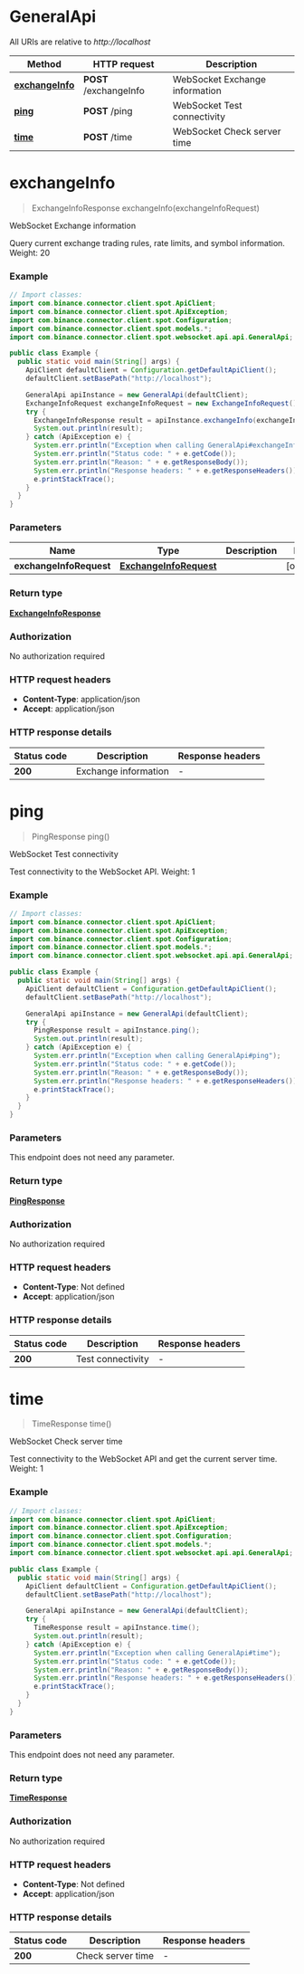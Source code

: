 # GeneralApi

All URIs are relative to *http://localhost*

| Method | HTTP request | Description |
|------------- | ------------- | -------------|
| [**exchangeInfo**](GeneralApi.md#exchangeInfo) | **POST** /exchangeInfo | WebSocket Exchange information |
| [**ping**](GeneralApi.md#ping) | **POST** /ping | WebSocket Test connectivity |
| [**time**](GeneralApi.md#time) | **POST** /time | WebSocket Check server time |


<a id="exchangeInfo"></a>
# **exchangeInfo**
> ExchangeInfoResponse exchangeInfo(exchangeInfoRequest)

WebSocket Exchange information

Query current exchange trading rules, rate limits, and symbol information. Weight: 20

### Example
```java
// Import classes:
import com.binance.connector.client.spot.ApiClient;
import com.binance.connector.client.spot.ApiException;
import com.binance.connector.client.spot.Configuration;
import com.binance.connector.client.spot.models.*;
import com.binance.connector.client.spot.websocket.api.api.GeneralApi;

public class Example {
  public static void main(String[] args) {
    ApiClient defaultClient = Configuration.getDefaultApiClient();
    defaultClient.setBasePath("http://localhost");

    GeneralApi apiInstance = new GeneralApi(defaultClient);
    ExchangeInfoRequest exchangeInfoRequest = new ExchangeInfoRequest(); // ExchangeInfoRequest | 
    try {
      ExchangeInfoResponse result = apiInstance.exchangeInfo(exchangeInfoRequest);
      System.out.println(result);
    } catch (ApiException e) {
      System.err.println("Exception when calling GeneralApi#exchangeInfo");
      System.err.println("Status code: " + e.getCode());
      System.err.println("Reason: " + e.getResponseBody());
      System.err.println("Response headers: " + e.getResponseHeaders());
      e.printStackTrace();
    }
  }
}
```

### Parameters

| Name | Type | Description  | Notes |
|------------- | ------------- | ------------- | -------------|
| **exchangeInfoRequest** | [**ExchangeInfoRequest**](ExchangeInfoRequest.md)|  | [optional] |

### Return type

[**ExchangeInfoResponse**](ExchangeInfoResponse.md)

### Authorization

No authorization required

### HTTP request headers

 - **Content-Type**: application/json
 - **Accept**: application/json

### HTTP response details
| Status code | Description | Response headers |
|-------------|-------------|------------------|
| **200** | Exchange information |  -  |

<a id="ping"></a>
# **ping**
> PingResponse ping()

WebSocket Test connectivity

Test connectivity to the WebSocket API. Weight: 1

### Example
```java
// Import classes:
import com.binance.connector.client.spot.ApiClient;
import com.binance.connector.client.spot.ApiException;
import com.binance.connector.client.spot.Configuration;
import com.binance.connector.client.spot.models.*;
import com.binance.connector.client.spot.websocket.api.api.GeneralApi;

public class Example {
  public static void main(String[] args) {
    ApiClient defaultClient = Configuration.getDefaultApiClient();
    defaultClient.setBasePath("http://localhost");

    GeneralApi apiInstance = new GeneralApi(defaultClient);
    try {
      PingResponse result = apiInstance.ping();
      System.out.println(result);
    } catch (ApiException e) {
      System.err.println("Exception when calling GeneralApi#ping");
      System.err.println("Status code: " + e.getCode());
      System.err.println("Reason: " + e.getResponseBody());
      System.err.println("Response headers: " + e.getResponseHeaders());
      e.printStackTrace();
    }
  }
}
```

### Parameters
This endpoint does not need any parameter.

### Return type

[**PingResponse**](PingResponse.md)

### Authorization

No authorization required

### HTTP request headers

 - **Content-Type**: Not defined
 - **Accept**: application/json

### HTTP response details
| Status code | Description | Response headers |
|-------------|-------------|------------------|
| **200** | Test connectivity |  -  |

<a id="time"></a>
# **time**
> TimeResponse time()

WebSocket Check server time

Test connectivity to the WebSocket API and get the current server time. Weight: 1

### Example
```java
// Import classes:
import com.binance.connector.client.spot.ApiClient;
import com.binance.connector.client.spot.ApiException;
import com.binance.connector.client.spot.Configuration;
import com.binance.connector.client.spot.models.*;
import com.binance.connector.client.spot.websocket.api.api.GeneralApi;

public class Example {
  public static void main(String[] args) {
    ApiClient defaultClient = Configuration.getDefaultApiClient();
    defaultClient.setBasePath("http://localhost");

    GeneralApi apiInstance = new GeneralApi(defaultClient);
    try {
      TimeResponse result = apiInstance.time();
      System.out.println(result);
    } catch (ApiException e) {
      System.err.println("Exception when calling GeneralApi#time");
      System.err.println("Status code: " + e.getCode());
      System.err.println("Reason: " + e.getResponseBody());
      System.err.println("Response headers: " + e.getResponseHeaders());
      e.printStackTrace();
    }
  }
}
```

### Parameters
This endpoint does not need any parameter.

### Return type

[**TimeResponse**](TimeResponse.md)

### Authorization

No authorization required

### HTTP request headers

 - **Content-Type**: Not defined
 - **Accept**: application/json

### HTTP response details
| Status code | Description | Response headers |
|-------------|-------------|------------------|
| **200** | Check server time |  -  |

